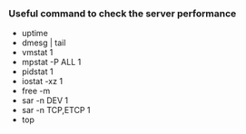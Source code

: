### Useful command to check the server performance
* uptime
* dmesg | tail
* vmstat 1
* mpstat -P ALL 1
* pidstat 1
* iostat -xz 1
* free -m
* sar -n DEV 1
* sar -n TCP,ETCP 1
* top